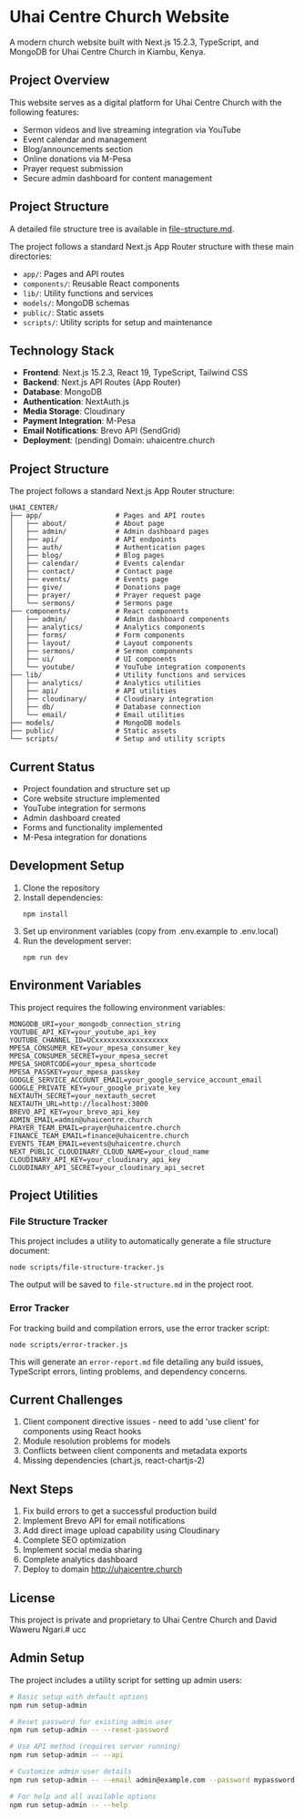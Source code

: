 # Uhai Centre Church Website

A modern church website built with Next.js 15.2.3, TypeScript, and MongoDB for Uhai Centre Church in Kiambu, Kenya.

## Project Overview

This website serves as a digital platform for Uhai Centre Church with the following features:
- Sermon videos and live streaming integration via YouTube
- Event calendar and management
- Blog/announcements section
- Online donations via M-Pesa
- Prayer request submission
- Secure admin dashboard for content management

## Project Structure

A detailed file structure tree is available in [file-structure.md](file-structure.md).

The project follows a standard Next.js App Router structure with these main directories:
- `app/`: Pages and API routes
- `components/`: Reusable React components
- `lib/`: Utility functions and services
- `models/`: MongoDB schemas
- `public/`: Static assets
- `scripts/`: Utility scripts for setup and maintenance

## Technology Stack

- **Frontend**: Next.js 15.2.3, React 19, TypeScript, Tailwind CSS
- **Backend**: Next.js API Routes (App Router)
- **Database**: MongoDB
- **Authentication**: NextAuth.js
- **Media Storage**: Cloudinary
- **Payment Integration**: M-Pesa
- **Email Notifications**: Brevo API (SendGrid)
- **Deployment**: (pending) Domain: uhaicentre.church

## Project Structure

The project follows a standard Next.js App Router structure:

```
UHAI_CENTER/
├── app/                  # Pages and API routes
│   ├── about/            # About page
│   ├── admin/            # Admin dashboard pages  
│   ├── api/              # API endpoints
│   ├── auth/             # Authentication pages
│   ├── blog/             # Blog pages
│   ├── calendar/         # Events calendar
│   ├── contact/          # Contact page
│   ├── events/           # Events page
│   ├── give/             # Donations page
│   ├── prayer/           # Prayer request page
│   └── sermons/          # Sermons page
├── components/           # React components
│   ├── admin/            # Admin dashboard components
│   ├── analytics/        # Analytics components
│   ├── forms/            # Form components
│   ├── layout/           # Layout components
│   ├── sermons/          # Sermon components
│   ├── ui/               # UI components
│   └── youtube/          # YouTube integration components
├── lib/                  # Utility functions and services
│   ├── analytics/        # Analytics utilities
│   ├── api/              # API utilities
│   ├── cloudinary/       # Cloudinary integration
│   ├── db/               # Database connection
│   └── email/            # Email utilities
├── models/               # MongoDB models
├── public/               # Static assets
└── scripts/              # Setup and utility scripts
```

## Current Status

- Project foundation and structure set up
- Core website structure implemented
- YouTube integration for sermons
- Admin dashboard created
- Forms and functionality implemented
- M-Pesa integration for donations

## Development Setup

1. Clone the repository
2. Install dependencies:
   ```
   npm install
   ```
3. Set up environment variables (copy from .env.example to .env.local)
4. Run the development server:
   ```
   npm run dev
   ```

## Environment Variables

This project requires the following environment variables:

```
MONGODB_URI=your_mongodb_connection_string
YOUTUBE_API_KEY=your_youtube_api_key
YOUTUBE_CHANNEL_ID=UCxxxxxxxxxxxxxxxxxx
MPESA_CONSUMER_KEY=your_mpesa_consumer_key
MPESA_CONSUMER_SECRET=your_mpesa_secret
MPESA_SHORTCODE=your_mpesa_shortcode
MPESA_PASSKEY=your_mpesa_passkey
GOOGLE_SERVICE_ACCOUNT_EMAIL=your_google_service_account_email
GOOGLE_PRIVATE_KEY=your_google_private_key
NEXTAUTH_SECRET=your_nextauth_secret
NEXTAUTH_URL=http://localhost:3000
BREVO_API_KEY=your_brevo_api_key
ADMIN_EMAIL=admin@uhaicentre.church
PRAYER_TEAM_EMAIL=prayer@uhaicentre.church
FINANCE_TEAM_EMAIL=finance@uhaicentre.church
EVENTS_TEAM_EMAIL=events@uhaicentre.church
NEXT_PUBLIC_CLOUDINARY_CLOUD_NAME=your_cloud_name
CLOUDINARY_API_KEY=your_cloudinary_api_key
CLOUDINARY_API_SECRET=your_cloudinary_api_secret
```

## Project Utilities

### File Structure Tracker

This project includes a utility to automatically generate a file structure document:

```
node scripts/file-structure-tracker.js
```

The output will be saved to `file-structure.md` in the project root.

### Error Tracker

For tracking build and compilation errors, use the error tracker script:

```
node scripts/error-tracker.js
```

This will generate an `error-report.md` file detailing any build issues, TypeScript errors, linting problems, and dependency concerns.

## Current Challenges

1. Client component directive issues - need to add 'use client' for components using React hooks
2. Module resolution problems for models
3. Conflicts between client components and metadata exports
4. Missing dependencies (chart.js, react-chartjs-2)

## Next Steps

1. Fix build errors to get a successful production build
2. Implement Brevo API for email notifications 
3. Add direct image upload capability using Cloudinary
4. Complete SEO optimization
5. Implement social media sharing
6. Complete analytics dashboard
7. Deploy to domain http://uhaicentre.church

## License

This project is private and proprietary to Uhai Centre Church and David Waweru Ngari.# ucc

## Admin Setup

The project includes a utility script for setting up admin users:

```bash
# Basic setup with default options
npm run setup-admin

# Reset password for existing admin user
npm run setup-admin -- --reset-password

# Use API method (requires server running)
npm run setup-admin -- --api

# Customize admin user details
npm run setup-admin -- --email admin@example.com --password mypassword --name "Custom Admin"

# For help and all available options
npm run setup-admin -- --help